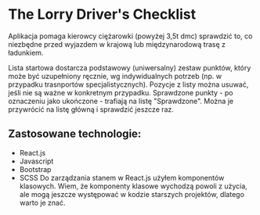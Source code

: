 # The Lorry Driver's Checklist

Aplikacja pomaga kierowcy ciężarowki (powyżej 3,5t dmc) sprawdzić to, co niezbędne przed wyjazdem w krajową lub międzynarodową trasę z ładunkiem.

Lista startowa dostarcza podstawowy (uniwersalny) zestaw punktów, który może być uzupełniony ręcznie, wg indywidualnych potrzeb (np. w przypadku trasnportów specjalistycznych). Pozycje z listy można usuwać, jeśli nie są ważne w konkretnym przypadku. Sprawdzone punkty - po oznaczeniu jako ukończone - trafiają na listę "Sprawdzone". Można je przywrócić na listę główną i sprawdzić jeszcze raz.

## Zastosowane technologie:

- React.js
- Javascript
- Bootstrap
- SCSS
  Do zarządzania stanem w React.js użyłem komponentów klasowych. Wiem, że komponenty klasowe wychodzą powoli z użycia, ale mogą jeszcze występować w kodzie starszych projektów, dlatego warto je znać.
